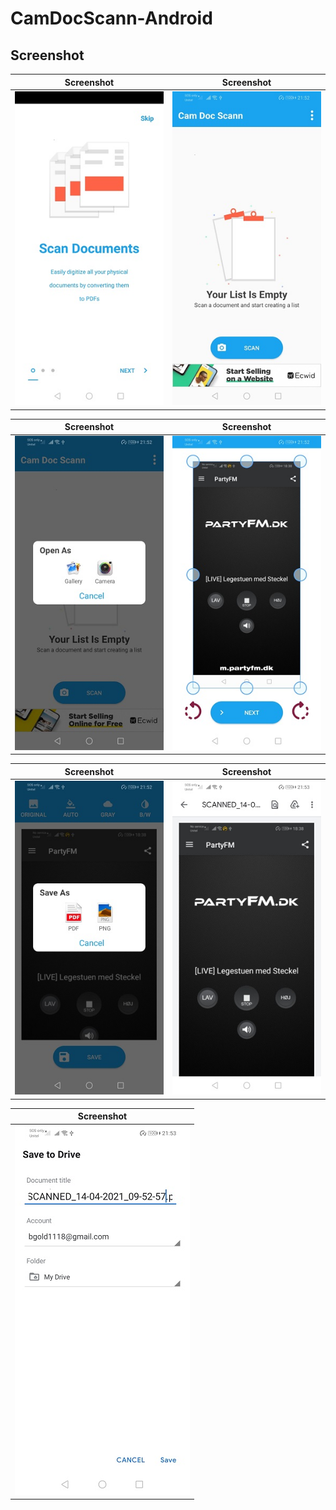 # CamDocScann-Android



## Screenshot

|                Screenshot               | Screenshot |
|:---------------------------------------:|:-------------------------------------:|
| ![screenshot](screens/screen_1.jpg)   | ![screenshot](screens/screen_2.jpg)     |

|                Screenshot               | Screenshot |
|:---------------------------------------:|:-------------------------------------:|
| ![screenshot](screens/screen_3.jpg)   | ![screenshot](screens/screen_4.jpg)     |

|                Screenshot               | Screenshot |
|:---------------------------------------:|:-------------------------------------:|
| ![screenshot](screens/screen_5.jpg)   | ![screenshot](screens/screen_6.jpg)     |

|                Screenshot               | 
|:---------------------------------------:|
| ![screenshot](screens/screen_7.jpg)   |  
